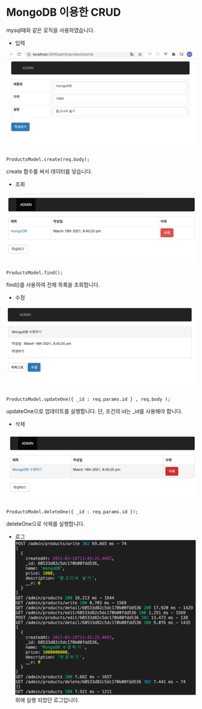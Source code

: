 # MongoDB 이용한 CRUD

mysql때와 같은 로직을 사용하였습니다.

- 입력

![insert](Resource/insert.png)

```
ProductsModel.create(req.body);
```

create 함수를 써서 데이터를 넣습니다.

- 조회

![find](Resource/find.png)

```
ProductsModel.find();
```

find()를 사용하여 전체 목록을 조회합니다.

- 수정

![update](Resource/update.png)


```
ProductsModel.updateOne({ _id : req.params.id } , req.body );
```

updateOne으로 업데이트를 실행합니다.
단, 조건의 id는 _id를 사용해야 합니다.


- 삭제

![delete](Resource/delete.png)

```
ProductsModel.deleteOne({ _id : req.params.id });
```

deleteOne으로 삭제를 실행합니다.


- 로그
![console](Resource/console.png)
위에 실행 되었던 로그입니다.